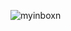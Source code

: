 
![myinboxn](https://github.com/ebcengiz/MyInbox/assets/99767648/fe19c142-7727-4534-b753-c9546dea5b2e)
